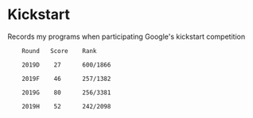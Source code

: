 # Kickstart
Records my programs when participating Google's kickstart competition

        Round   Score    Rank

        2019D    27      600/1866 

        2019F    46      257/1382

        2019G    80      256/3381
        
        2019H    52      242/2098
